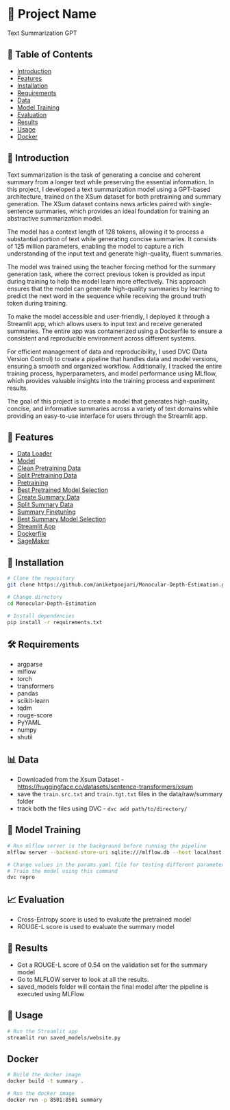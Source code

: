 # 🚀 Project Name

Text Summarization GPT

## 📜 Table of Contents

- [Introduction](#introduction)
- [Features](#features)
- [Installation](#installation)
- [Requirements](#requirements)
- [Data](#data)
- [Model Training](#model-training)
- [Evaluation](#evaluation)
- [Results](#results)
- [Usage](#usage)
- [Docker](#docker)

## 📄 Introduction

Text summarization is the task of generating a concise and coherent summary from a longer text while preserving the essential information. In this project, I developed a text summarization model using a GPT-based architecture, trained on the XSum dataset for both pretraining and summary generation. The XSum dataset contains news articles paired with single-sentence summaries, which provides an ideal foundation for training an abstractive summarization model.

The model has a context length of 128 tokens, allowing it to process a substantial portion of text while generating concise summaries. It consists of 125 million parameters, enabling the model to capture a rich understanding of the input text and generate high-quality, fluent summaries.

The model was trained using the teacher forcing method for the summary generation task, where the correct previous token is provided as input during training to help the model learn more effectively. This approach ensures that the model can generate high-quality summaries by learning to predict the next word in the sequence while receiving the ground truth token during training.

To make the model accessible and user-friendly, I deployed it through a Streamlit app, which allows users to input text and receive generated summaries. The entire app was containerized using a Dockerfile to ensure a consistent and reproducible environment across different systems.

For efficient management of data and reproducibility, I used DVC (Data Version Control) to create a pipeline that handles data and model versions, ensuring a smooth and organized workflow. Additionally, I tracked the entire training process, hyperparameters, and model performance using MLflow, which provides valuable insights into the training process and experiment results.

The goal of this project is to create a model that generates high-quality, concise, and informative summaries across a variety of text domains while providing an easy-to-use interface for users through the Streamlit app.

## 🌟 Features

- [Data Loader](src/data_loader.py)
- [Model](src/model.py)
- [Clean Pretraining Data](src/clean_pretraining_data.py)
- [Split Pretraining Data](src/create_pretraining_split.py)
- [Pretraining](src/pretraining.py)
- [Best Pretrained Model Selection](src/log_pretraining_model.py)
- [Create Summary Data](src/create_summary_data.py)
- [Split Summary Data](src/create_summary_split.py)
- [Summary Finetuning](src/summary_generation.py)
- [Best Summary Model Selection](src/log_summary_model.py)
- [Streamlit App](saved_models/website.py)
- [Dockerfile](Dockerfile)
- [SageMaker](sagemaker)

## 🚚 Installation

```bash
# Clone the repository
git clone https://github.com/aniketpoojari/Monocular-Depth-Estimation.git

# Change directory
cd Monocular-Depth-Estimation

# Install dependencies
pip install -r requirements.txt
```

## 🛠️ Requirements

- argparse
- mlflow
- torch
- transformers
- pandas
- scikit-learn
- tqdm
- rouge-score
- PyYAML
- numpy
- shutil

## 📊 Data

- Downloaded from the Xsum Dataset - https://huggingface.co/datasets/sentence-transformers/xsum
- save the `train.src.txt` and `train.tgt.txt` files in the data/raw/summary folder
- track both the files using DVC - `dvc add path/to/directory/`

## 🤖 Model Training

```bash
# Run mlflow server in the background before running the pipeline
mlflow server --backend-store-uri sqlite:///mlflow.db --host localhost

# Change values in the params.yaml file for testing different parameters
# Train the model using this command
dvc repro
```

## 📈 Evaluation

- Cross-Entropy score is used to evaluate the pretrained model
- ROUGE-L score is used to evaluate the summary model

## 🎉 Results

- Got a ROUGE-L score of 0.54 on the validation set for the summary model
- Go to MLFLOW server to look at all the results.
- saved_models folder will contain the final model after the pipeline is executed using MLFlow

## 🚀 Usage

```bash
# Run the Streamlit app
streamlit run saved_models/website.py
```

## Docker

```bash
# Build the docker image
docker build -t summary .

# Run the docker image
docker run -p 8501:8501 summary
```
